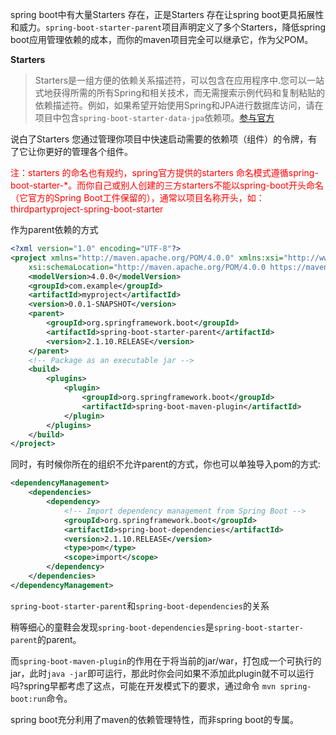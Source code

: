 spring boot中有大量Starters 存在，正是Starters 存在让spring boot更具拓展性和威力。`spring-boot-starter-parent`项目声明定义了多个Starters，降低spring boot应用管理依赖的成本，而你的maven项目完全可以继承它，作为父POM。

**Starters**

> Starters是一组方便的依赖关系描述符，可以包含在应用程序中.您可以一站式地获得所需的所有Spring和相关技术，而无需搜索示例代码和复制粘贴的依赖描述符。例如，如果希望开始使用Spring和JPA进行数据库访问，请在项目中包含`spring-boot-starter-data-jpa`依赖项。[参与官方](https://docs.spring.io/spring-boot/docs/2.1.10.RELEASE/reference/html/using-boot-build-systems.html#using-boot-starter)

说白了Starters 您通过管理你项目中快速启动需要的依赖项（组件）的令牌，有了它让你更好的管理各个组件。

<font color=#ff000>注：starters 的命名也有规约，spring官方提供的starters 命名模式遵循spring-boot-starter-*。而你自己或别人创建的三方starters不能以spring-boot开头命名（它官方的Spring Boot工件保留的），通常以项目名称开头，如：thirdpartyproject-spring-boot-starter</font>

作为parent依赖的方式

```xml
<?xml version="1.0" encoding="UTF-8"?>
<project xmlns="http://maven.apache.org/POM/4.0.0" xmlns:xsi="http://www.w3.org/2001/XMLSchema-instance"
	xsi:schemaLocation="http://maven.apache.org/POM/4.0.0 https://maven.apache.org/xsd/maven-4.0.0.xsd">
	<modelVersion>4.0.0</modelVersion>
	<groupId>com.example</groupId>
	<artifactId>myproject</artifactId>
	<version>0.0.1-SNAPSHOT</version>
	<parent>
		<groupId>org.springframework.boot</groupId>
		<artifactId>spring-boot-starter-parent</artifactId>
		<version>2.1.10.RELEASE</version>
	</parent>
	<!-- Package as an executable jar -->
	<build>
		<plugins>
			<plugin>
				<groupId>org.springframework.boot</groupId>
				<artifactId>spring-boot-maven-plugin</artifactId>
			</plugin>
		</plugins>
	</build>
</project>    
```

同时，有时候你所在的组织不允许parent的方式，你也可以单独导入pom的方式:

```xml
<dependencyManagement>
	<dependencies>
		<dependency>
			<!-- Import dependency management from Spring Boot -->
			<groupId>org.springframework.boot</groupId>
			<artifactId>spring-boot-dependencies</artifactId>
			<version>2.1.10.RELEASE</version>
			<type>pom</type>
			<scope>import</scope>
		</dependency>
	</dependencies>
</dependencyManagement>
```

`spring-boot-starter-parent`和`spring-boot-dependencies`的关系

稍等细心的童鞋会发现`spring-boot-dependencies`是`spring-boot-starter-parent`的parent。

而`spring-boot-maven-plugin`的作用在于将当前的jar/war，打包成一个可执行的jar，此时`java -jar`即可运行，那此时你会问如果不添加此plugin就不可以运行吗?spring早都考虑了这点，可能在开发模式下的要求，通过命令 `mvn spring-boot:run`命令。

spring boot充分利用了maven的依赖管理特性，而非spring boot的专属。